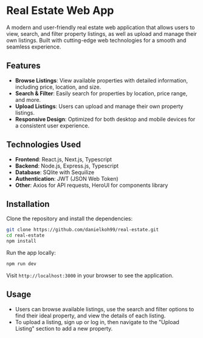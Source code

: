 
# Real Estate Web App

A modern and user-friendly real estate web application that allows users to view, search, and filter property listings, as well as upload and manage their own listings. Built with cutting-edge web technologies for a smooth and seamless experience.

## Features

- **Browse Listings**: View available properties with detailed information, including price, location, and size.
- **Search & Filter**: Easily search for properties by location, price range, and more.
- **Upload Listings**: Users can upload and manage their own property listings.
- **Responsive Design**: Optimized for both desktop and mobile devices for a consistent user experience.

## Technologies Used

- **Frontend**: React.js, Next.js, Typescript
- **Backend**: Node.js, Express.js, Typescript
- **Database**: SQlite with Sequilize
- **Authentication**: JWT (JSON Web Token)
- **Other**: Axios for API requests, HeroUI for components library

## Installation

Clone the repository and install the dependencies:

```bash
git clone https://github.com/danielkoh99/real-estate.git
cd real-estate
npm install
```

Run the app locally:

```bash
npm run dev
```

Visit `http://localhost:3000` in your browser to see the application.

## Usage

- Users can browse available listings, use the search and filter options to find their ideal property, and view the details of each listing.
- To upload a listing, sign up or log in, then navigate to the "Upload Listing" section to add a new property.
